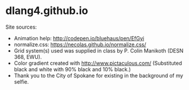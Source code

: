 # dlang4.github.io
Site sources:
  - Animation help: http://codepen.io/bluehaus/pen/EfGyi
  - normalize.css: https://necolas.github.io/normalize.css/
  - Grid system(s) used was supplied in class by P. Colin Manikoth (DESN 368, EWU).
  - Color gradient created with http://www.pictaculous.com/ (Substituted black and white with 90% black and 10% black.)
  - Thank you to the City of Spokane for existing in the background of my selfie.
